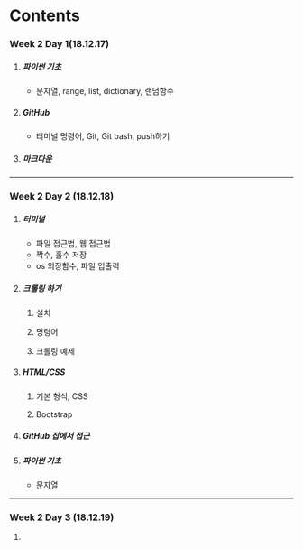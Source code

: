 # Contents

### Week 2 Day 1(18.12.17)

1. ##### 파이썬 기초

   * 문자열, range, list, dictionary, 랜덤함수

2. ##### GitHub

   * 터미널 명령어, Git, Git bash, push하기

3. ##### 마크다운

---

### Week 2 Day 2 (18.12.18)

1. ##### 터미널

   * 파일 접근법, 웹 접근법
   * 짝수, 홀수 저장
   * os 외장함수, 파일 입출력

2. ##### 크롤링 하기

   1) 설치

   2) 명령어

   3) 크롤링 예제

3. ##### HTML/CSS

   1) 기본 형식, CSS

   2) Bootstrap

4. ##### GitHub 집에서 접근

5. ##### 파이썬 기초

   * 문자열

---

### Week 2 Day 3 (18.12.19)

1. 